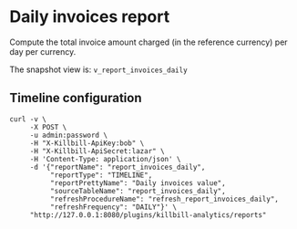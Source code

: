 # Daily invoices report

Compute the total invoice amount charged (in the reference currency) per day per currency.

The snapshot view is: `v_report_invoices_daily`

## Timeline configuration

```
curl -v \
     -X POST \
     -u admin:password \
     -H "X-Killbill-ApiKey:bob" \
     -H "X-Killbill-ApiSecret:lazar" \
     -H 'Content-Type: application/json' \
     -d '{"reportName": "report_invoices_daily",
          "reportType": "TIMELINE",
          "reportPrettyName": "Daily invoices value",
          "sourceTableName": "report_invoices_daily",
          "refreshProcedureName": "refresh_report_invoices_daily",
          "refreshFrequency": "DAILY"}' \
     "http://127.0.0.1:8080/plugins/killbill-analytics/reports"
```
